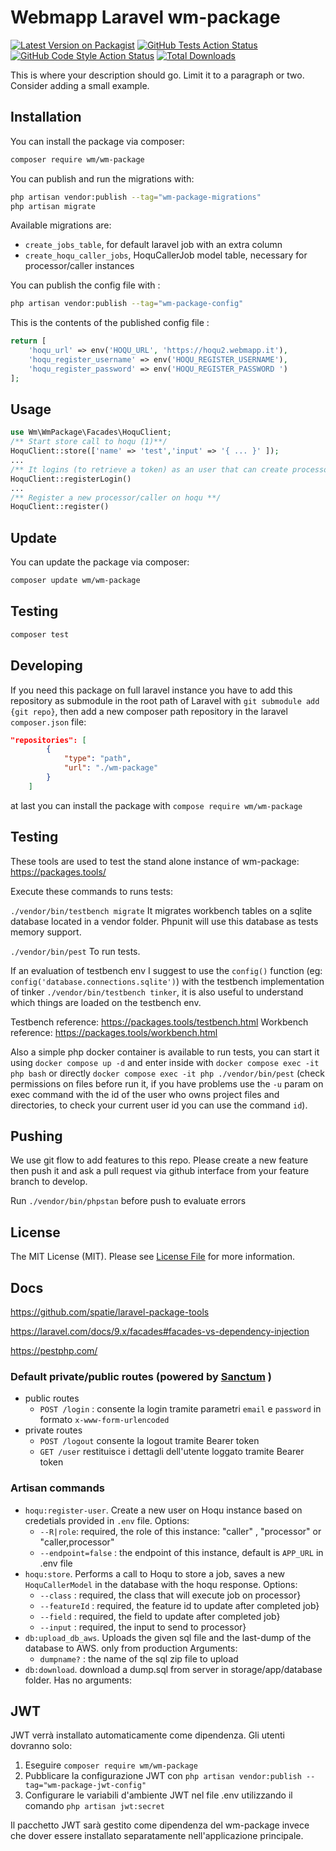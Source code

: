 # Webmapp Laravel wm-package

[![Latest Version on Packagist](https://img.shields.io/packagist/v/wm/wm-package.svg?style=flat-square)](https://packagist.org/packages/wm/wm-package)
[![GitHub Tests Action Status](https://img.shields.io/github/actions/workflow/status/wm/wm-package/run-tests.yml?branch=main&label=tests&style=flat-square)](https://github.com/wm/wm-package/actions?query=workflow%3Arun-tests+branch%3Amain)
[![GitHub Code Style Action Status](https://img.shields.io/github/actions/workflow/status/wm/wm-package/fix-php-code-style-issues.yml?branch=main&label=code%20style&style=flat-square)](https://github.com/wm/wm-package/actions?query=workflow%3A"Fix+PHP+code+style+issues"+branch%3Amain)
[![Total Downloads](https://img.shields.io/packagist/dt/wm/wm-package.svg?style=flat-square)](https://packagist.org/packages/wm/wm-package)

This is where your description should go. Limit it to a paragraph or two. Consider adding a small example.

## Installation

You can install the package via composer:

```bash
composer require wm/wm-package
```

You can publish and run the migrations with:

```bash
php artisan vendor:publish --tag="wm-package-migrations"
php artisan migrate
```

Available migrations are:

-   `create_jobs_table`, for default laravel job with an extra column
-   `create_hoqu_caller_jobs`, HoquCallerJob model table, necessary for processor/caller instances

You can publish the config file with :

```bash
php artisan vendor:publish --tag="wm-package-config"
```

This is the contents of the published config file :

```php
return [
    'hoqu_url' => env('HOQU_URL', 'https://hoqu2.webmapp.it'),
    'hoqu_register_username' => env('HOQU_REGISTER_USERNAME'),
    'hoqu_register_password' => env('HOQU_REGISTER_PASSWORD ')
];
```

## Usage

```php
use Wm\WmPackage\Facades\HoquClient;
/** Start store call to hoqu (1)**/
HoquClient::store(['name' => 'test','input' => '{ ... }' ]);
...
/** It logins (to retrieve a token) as an user that can create processors/callers on hoqu **/
HoquClient::registerLogin()
...
/** Register a new processor/caller on hoqu **/
HoquClient::register()

```

## Update

You can update the package via composer:

```bash
composer update wm/wm-package
```

## Testing

```bash
composer test
```

## Developing

If you need this package on full laravel instance you have to add this repository as submodule in the root path of Laravel with `git submodule add {git repo}`, then add a new composer path repository in the laravel `composer.json` file:

```json
"repositories": [
        {
            "type": "path",
            "url": "./wm-package"
        }
    ]
```

at last you can install the package with `compose require wm/wm-package`

## Testing

These tools are used to test the stand alone instance of wm-package: https://packages.tools/

Execute these commands to runs tests:

`./vendor/bin/testbench migrate`
It migrates workbench tables on a sqlite database located in a vendor folder. Phpunit will use this database as tests memory support.

`./vendor/bin/pest`
To run tests.

If an evaluation of testbench env I suggest to use the `config()` function (eg: `config('database.connections.sqlite')`) with the testbench implementation of tinker `./vendor/bin/testbench tinker`, it is also useful to understand which things are loaded on the testbench env.

Testbench reference: https://packages.tools/testbench.html
Workbench reference: https://packages.tools/workbench.html

Also a simple php docker container is available to run tests, you can start it using `docker compose up -d` and enter inside with `docker compose exec -it php bash` or directly `docker compose exec -it php ./vendor/bin/pest` (check permissions on files before run it, if you have problems use the `-u` param on exec command with the id of the user who owns project files and directories, to check your current user id you can use the command `id`).

## Pushing

We use git flow to add features to this repo. Please create a new feature then push it and ask a pull request via github interface from your feature branch to develop.

Run `./vendor/bin/phpstan` before push to evaluate errors

## License

The MIT License (MIT). Please see [License File](LICENSE.md) for more information.

## Docs

https://github.com/spatie/laravel-package-tools

https://laravel.com/docs/9.x/facades#facades-vs-dependency-injection

https://pestphp.com/

### Default private/public routes (powered by [Sanctum](https://laravel.com/docs/9.x/sanctum) )

-   public routes
    -   `POST /login` :
        consente la login tramite parametri `email` e `password` in formato `x-www-form-urlencoded`
-   private routes
    -   `POST /logout`
        consente la logout tramite Bearer token
    -   `GET /user`
        restituisce i dettagli dell'utente loggato tramite Bearer token

### Artisan commands

-   `hoqu:register-user`. Create a new user on Hoqu instance based on credetials provided in `.env` file. Options:
    -   `--R|role`: required, the role of this instance: "caller" , "processor" or "caller,processor"
    -   `--endpoint=false` : the endpoint of this instance, default is `APP_URL` in .env file
-   `hoqu:store`. Performs a call to Hoqu to store a job, saves a new `HoquCallerModel` in the database with the hoqu response. Options:
    -   `--class` : required, the class that will execute job on processor}
    -   `--featureId` : required, the feature id to update after completed job}
    -   `--field` : required, the field to update after completed job}
    -   `--input` : required, the input to send to processor}
-   `db:upload_db_aws`. Uploads the given sql file and the last-dump of the database to AWS. only from production Arguments:
    -   `dumpname?` : the name of the sql zip file to upload
-   `db:download`. download a dump.sql from server in storage/app/database folder. Has no arguments:

## JWT

JWT verrà installato automaticamente come dipendenza. Gli utenti dovranno solo:

1. Eseguire `composer require wm/wm-package`
2. Pubblicare la configurazione JWT con `php artisan vendor:publish --tag="wm-package-jwt-config"`
3. Configurare le variabili d'ambiente JWT nel file .env utilizzando il comando `php artisan jwt:secret`

Il pacchetto JWT sarà gestito come dipendenza del wm-package invece che dover essere installato separatamente nell'applicazione principale.
